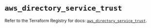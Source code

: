 # `aws_directory_service_trust`

Refer to the Terraform Registry for docs: [`aws_directory_service_trust`](https://registry.terraform.io/providers/hashicorp/aws/6.13.0/docs/resources/directory_service_trust).
